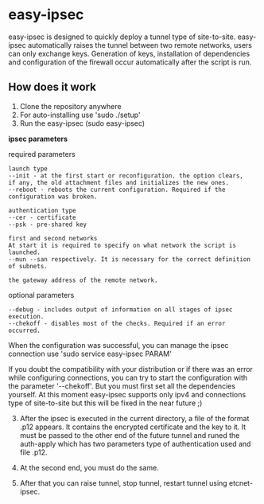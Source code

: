 # easy-ipsec
easy-ipsec is designed to quickly deploy a tunnel type of site-to-site. 
easy-ipsec automatically raises the tunnel between two remote networks, users can only exchange keys.
Generation of keys, installation of dependencies and configuration of the firewall occur automatically after the script is run.

How does it work
------------------
1. Clone the repository anywhere
2. For auto-installing use 'sudo ./setup'
3. Run the easy-ipsec (sudo easy-ipsec)

**ipsec parameters**

required parameters

    launch type
    --init - at the first start or reconfiguration. the option clears, 
    if any, the old attachment files and initializes the new ones.
    --reboot - reboots the current configuration. Required if the configuration was broken.

    authentication type
    --cer - certificate
    --psk - pre-shared key

    first and second networks
    At start it is required to specify on what network the script is launched. 
    --mun --san respectively. It is necessary for the correct definition of subnets.

    the gateway address of the remote network.

optional parameters

    --debug - includes output of information on all stages of ipsec execution.
    --chekoff - disables most of the checks. Required if an error occurred. 
    
When the configuration was successful, you can manage the ipsec connection use 'sudo service easy-ipsec PARAM'

If you doubt the compatibility with your distribution or if there was an error while configuring connections, 
you can try to start the configuration with the parameter '--chekoff'. But you must first 
set all the dependencies yourself.
At this moment easy-ipsec supports only ipv4 and connections type of site-to-site 
but this will be fixed in the near future ;)

3. After the ipsec is executed in the current directory, a file of the format .p12 appears. 
It contains the encrypted certificate and the key to it. It must be passed to the other 
end of the future tunnel and runed the auth-apply which has two parameters type of authentication used and file .p12.

4. At the second end, you must do the same.

5. After that you can raise tunnel, stop tunnel, restart tunnel using etcnet-ipsec.
